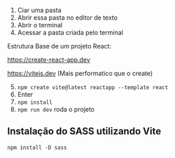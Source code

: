 1. Ciar uma pasta
2. Abrir essa pasta no editor de texto
3. Abrir o terminal
4. Acessar a pasta criada pelo terminal

Estrutura Base de um projeto React:

https://create-react-app.dev

https://vitejs.dev (Mais performatico que o create)

5. `npm create vite@latest reactapp --template react`
6. Enter
7. `npm install`
8. `npm run dev` roda o projeto

## **Instalação do SASS utilizando Vite**

`npm install -D sass`
